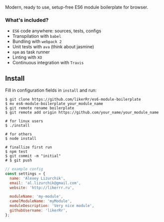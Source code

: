 Modern, ready to use, setup-free ES6 module boilerplate for browser.
 
### What's included?
* `ES6` code anywhere: sources, tests, configs
* Transpilation with `babel`
* Bundling with `webpack 2`
* Unit tests with `ava` (think about jasmine)
* `npm` as task runner
* Linting with `XO`
* Continuous integration with `Travis`

## Install

Fill in configuration fields in `install` and run:

```
$ git clone https://github.com/likerRr/es6-module-boilerplate
$ mv es6-module-boilerplate your_module_name
$ git remote rename boilerplate
$ git remote add origin https://github.com/your_name/your_module_name

# for linux users
$ ./install

# for others
$ node install

# finallize first run
$ npm test
$ git commit -m "initial"
# $ git push
```

```javascript
// example config
const settings = {
  name: 'Alexey Lizurchik',
  email: 'al.lizurchik@gmail.com',
  website: 'http://likerrr.ru',

  moduleName: 'my-module',
  camelModuleName: 'myModule',
  moduleDescription: 'Very nice module',
  githubUsername: 'likerRr',
};
```
